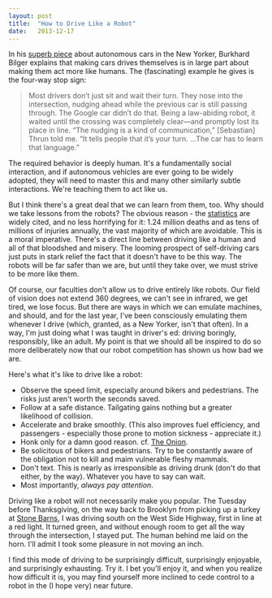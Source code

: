 ```yaml
---
layout: post
title:  "How to Drive Like a Robot"
date:   2013-12-17
---
```


In his [superb piece](http://www.newyorker.com/reporting/2013/11/25/131125fa_fact_bilger) about autonomous cars in the New Yorker, Burkhard Bilger explains that making cars drives themselves is in large part about making them act more like humans. The (fascinating) example he gives is the four-way stop sign: 

> Most drivers don’t just sit and wait their turn. They nose into the intersection, nudging ahead while the previous car is still passing through. The Google car didn’t do that. Being a law-abiding robot, it waited until the crossing was completely clear—and promptly lost its place in line. “The nudging is a kind of communication,” \[Sebastian\] Thrun told me. “It tells people that it’s your turn. ...The car has to learn that language.”

The required behavior is deeply human. It's a fundamentally social interaction, and if autonomous vehicles are ever going to be widely adopted, they will need to master this and many other similarly subtle interactions. We're teaching them to act like us. 

But I think there's a great deal that we can learn from them, too. Why should we take lessons from the robots? The obvious reason - the [statistics](http://www.who.int/mediacentre/factsheets/fs358/en/) are widely cited, and no less horrifying for it: 1.24 million deaths and as tens of millions of injuries annually, the vast majority of which are avoidable. This is a moral imperative. There's a direct line between driving like a human and all of that bloodshed and misery. The looming prospect of self-driving cars just puts in stark relief the fact that it doesn't have to be this way. The robots will be far safer than we are, but until they take over, we must strive to be more like them. 

Of course, our faculties don't allow us to drive entirely like robots. Our field of vision does not extend 360 degrees, we can't see in infrared, we get tired, we lose focus. But there are ways in which we can emulate machines, and should, and for the last year, I've been consciously emulating them whenever I drive (which, granted, as a New Yorker, isn't that often). In a way, I'm just doing what I was taught in driver's ed: driving boringly, responsibly, like an adult. My point is that we should all be inspired to do so more deliberately now that our robot competition has shown us how bad we are. 

Here's what it's like to drive like a robot: 

* Observe the speed limit, especially around bikers and pedestrians. The risks just aren't worth the seconds saved.
* Follow at a safe distance. Tailgating gains nothing but a greater likelihood of collision. 
* Accelerate and brake smoothly. (This also improves fuel efficiency, and passengers - especially those prone to motion sickness - appreciate it.)
* Honk only for a damn good reason. cf. [The Onion](http://www.theonion.com/video/tired-of-traffic-a-new-dot-report-urges-drivers-ho,14144/).
* Be solicitous of bikers and pedestrians. Try to be constantly aware of the obligation not to kill and maim vulnerable fleshy mammals. 
* Don't text. This is nearly as irresponsible as driving drunk (don't do that either, by the way). Whatever you have to say can wait.
* Most importantly, *always pay attention*.

Driving like a robot will not necessarily make you popular. The Tuesday before Thanksgiving, on the way back to Brooklyn from picking up a turkey at [Stone Barns](http://www.stonebarnscenter.org/farm/news/gobble-gobble-gobble-thanksgiving-turkey.html), I was driving south on the West Side Highway, first in line at a red light. It turned green, and without enough room to get all the way through the intersection, I stayed put. The human behind me laid on the horn. I'll admit I took some pleasure in not moving an inch.  

I find this mode of driving to be surprisingly difficult, surprisingly enjoyable, and surprisingly exhausting. Try it. I bet you'll enjoy it, and when you realize how difficult it is, you may find yourself more inclined to cede control to a robot in the (I hope very) near future. 
